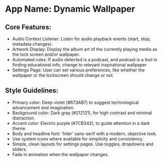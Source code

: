 # **App Name**: Dynamic Wallpaper

## Core Features:

- Audio Context Listener: Listen for audio playback events (start, stop, metadata changes).
- Artwork Display: Display the album art of the currently playing media as the lock screen and/or wallpaper.
- Automated rules: If audio detected is a podcast, and podcast is a tool in finding educational info, change to relevant inspirational wallpaper
- Settings Page: User can set various preferences, like whether the wallpaper or the lockscreen should change or not.

## Style Guidelines:

- Primary color: Deep violet (#673AB7) to suggest technological advancement and imagination.
- Background color: Dark gray (#212121), for high contrast and minimal distraction.
- Accent color: Electric purple (#7CB342), to guide attention in a dark theme.
- Body and headline font: 'Inter' sans-serif with a modern, objective look.
- Use system icons where available for simplicity and consistency.
- Simple, clean layouts for settings pages. Use toggles, dropdowns and sliders.
- Fade in animation when the wallpaper changes.